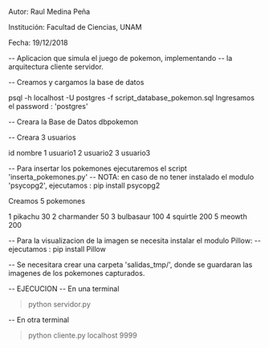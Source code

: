 Autor: Raul Medina Peña

Institución: Facultad de Ciencias, UNAM

Fecha: 19/12/2018

-- Aplicacion que simula el juego de pokemon, implementando 
-- la arquitectura cliente servidor.

-- Creamos y cargamos la base de datos

psql -h localhost -U postgres -f script_database_pokemon.sql 
Ingresamos el password : 'postgres'

-- Creara la Base de Datos dbpokemon

-- Creara 3 usuarios 

id   nombre
1    usuario1 
2    usuario2
3    usuario3

-- Para insertar los pokemones ejecutaremos el script 'inserta_pokemones.py'
-- NOTA: en caso de no tener instalado el modulo 'psycopg2', ejecutamos : pip install psycopg2

Creamos 5 pokemones 


1   pikachu      30
2   charmander   50
3   bulbasaur    100
4   squirtle     200
5   meowth       200   

-- Para la visualizacion de la imagen se necesita instalar el modulo Pillow:
-- ejecutamos : pip install Pillow

-- Se necesitara crear una carpeta 'salidas_tmp/', donde se guardaran las imagenes de los pokemones capturados.

-- EJECUCION
-- En una terminal
   > python servidor.py

-- En otra terminal
   > python cliente.py localhost 9999
